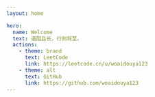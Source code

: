 ```yaml
---
layout: home

hero:
  name: Welcome
  text: 道阻且长，行则将至。
  actions:
    - theme: brand
      text: LeetCode
      link: https://leetcode.cn/u/woaidouya123
    - theme: alt
      text: GitHub
      link: https://github.com/woaidouya123
---
```


<script setup>
import home from './view/home/index.vue'
</script>

<home />
